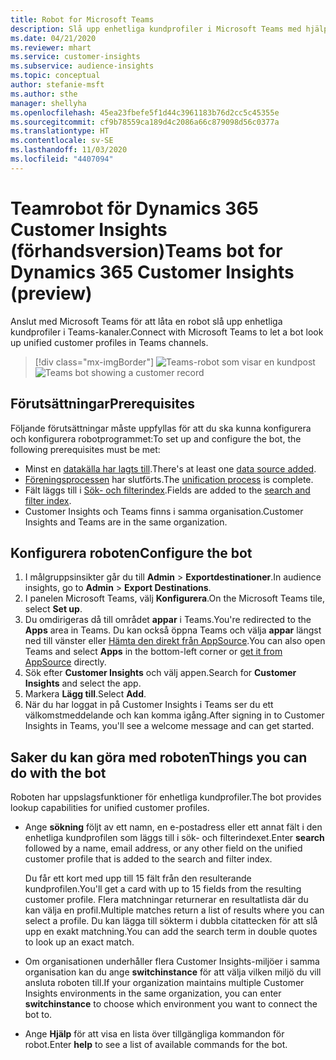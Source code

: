 ```yaml
---
title: Robot for Microsoft Teams
description: Slå upp enhetliga kundprofiler i Microsoft Teams med hjälp av en robot.
ms.date: 04/21/2020
ms.reviewer: mhart
ms.service: customer-insights
ms.subservice: audience-insights
ms.topic: conceptual
author: stefanie-msft
ms.author: sthe
manager: shellyha
ms.openlocfilehash: 45ea23fbefe5f1d44c3961183b76d2cc5c45355e
ms.sourcegitcommit: cf9b78559ca189d4c2086a66c879098d56c0377a
ms.translationtype: HT
ms.contentlocale: sv-SE
ms.lasthandoff: 11/03/2020
ms.locfileid: "4407094"
---
```

# <a name="teams-bot-for-dynamics-365-customer-insights-preview"></a><span data-ttu-id="28290-103">Teamrobot för Dynamics 365 Customer Insights (förhandsversion)</span><span class="sxs-lookup"><span data-stu-id="28290-103">Teams bot for Dynamics 365 Customer Insights (preview)</span></span>

<span data-ttu-id="28290-104">Anslut med Microsoft Teams för att låta en robot slå upp enhetliga kundprofiler i Teams-kanaler.</span><span class="sxs-lookup"><span data-stu-id="28290-104">Connect with Microsoft Teams to let a bot look up unified customer profiles in Teams channels.</span></span>

> [!div class="mx-imgBorder"]
> <span data-ttu-id="28290-105">![Teams-robot som visar en kundpost](media/teams-bot.png "Teams-robot som visar en kundpost")</span><span class="sxs-lookup"><span data-stu-id="28290-105">![Teams bot showing a customer record](media/teams-bot.png "Teams bot showing a customer record")</span></span>

## <a name="prerequisites"></a><span data-ttu-id="28290-106">Förutsättningar</span><span class="sxs-lookup"><span data-stu-id="28290-106">Prerequisites</span></span>

<span data-ttu-id="28290-107">Följande förutsättningar måste uppfyllas för att du ska kunna konfigurera och konfigurera robotprogrammet:</span><span class="sxs-lookup"><span data-stu-id="28290-107">To set up and configure the bot, the following prerequisites must be met:</span></span>

- <span data-ttu-id="28290-108">Minst en [datakälla har lagts till](data-sources.md).</span><span class="sxs-lookup"><span data-stu-id="28290-108">There's at least one [data source added](data-sources.md).</span></span>
- <span data-ttu-id="28290-109">[Föreningsprocessen](data-unification.md) har slutförts.</span><span class="sxs-lookup"><span data-stu-id="28290-109">The [unification process](data-unification.md) is complete.</span></span>
- <span data-ttu-id="28290-110">Fält läggs till i [Sök- och filterindex](search-filter-index.md).</span><span class="sxs-lookup"><span data-stu-id="28290-110">Fields are added to the [search and filter index](search-filter-index.md).</span></span>
- <span data-ttu-id="28290-111">Customer Insights och Teams finns i samma organisation.</span><span class="sxs-lookup"><span data-stu-id="28290-111">Customer Insights and Teams are in the same organization.</span></span>

## <a name="configure-the-bot"></a><span data-ttu-id="28290-112">Konfigurera roboten</span><span class="sxs-lookup"><span data-stu-id="28290-112">Configure the bot</span></span>

1. <span data-ttu-id="28290-113">I målgruppsinsikter går du till **Admin** > **Exportdestinationer**.</span><span class="sxs-lookup"><span data-stu-id="28290-113">In audience insights, go to **Admin** > **Export Destinations**.</span></span>
1. <span data-ttu-id="28290-114">I panelen Microsoft Teams, välj **Konfigurera**.</span><span class="sxs-lookup"><span data-stu-id="28290-114">On the Microsoft Teams tile, select **Set up**.</span></span>
1. <span data-ttu-id="28290-115">Du omdirigeras då till området **appar** i Teams.</span><span class="sxs-lookup"><span data-stu-id="28290-115">You're redirected to the **Apps** area in Teams.</span></span> <span data-ttu-id="28290-116">Du kan också öppna Teams och välja **appar** längst ned till vänster eller [Hämta den direkt från AppSource](https://go.microsoft.com/fwlink/?linkid=2124104).</span><span class="sxs-lookup"><span data-stu-id="28290-116">You can also open Teams and select **Apps** in the bottom-left corner or [get it from AppSource](https://go.microsoft.com/fwlink/?linkid=2124104) directly.</span></span>
1. <span data-ttu-id="28290-117">Sök efter **Customer Insights** och välj appen.</span><span class="sxs-lookup"><span data-stu-id="28290-117">Search for **Customer Insights** and select the app.</span></span>
1. <span data-ttu-id="28290-118">Markera **Lägg till**.</span><span class="sxs-lookup"><span data-stu-id="28290-118">Select **Add**.</span></span>
1. <span data-ttu-id="28290-119">När du har loggat in på Customer Insights i Teams ser du ett välkomstmeddelande och kan komma igång.</span><span class="sxs-lookup"><span data-stu-id="28290-119">After signing in to Customer Insights in Teams, you'll see a welcome message and can get started.</span></span>

## <a name="things-you-can-do-with-the-bot"></a><span data-ttu-id="28290-120">Saker du kan göra med roboten</span><span class="sxs-lookup"><span data-stu-id="28290-120">Things you can do with the bot</span></span>

<span data-ttu-id="28290-121">Roboten har uppslagsfunktioner för enhetliga kundprofiler.</span><span class="sxs-lookup"><span data-stu-id="28290-121">The bot provides lookup capabilities for unified customer profiles.</span></span>

- <span data-ttu-id="28290-122">Ange **sökning** följt av ett namn, en e-postadress eller ett annat fält i den enhetliga kundprofilen som läggs till i sök- och filterindexet.</span><span class="sxs-lookup"><span data-stu-id="28290-122">Enter **search** followed by a name, email address, or any other field on the unified customer profile that is added to the search and filter index.</span></span>

  <span data-ttu-id="28290-123">Du får ett kort med upp till 15 fält från den resulterande kundprofilen.</span><span class="sxs-lookup"><span data-stu-id="28290-123">You'll get a card with up to 15 fields from the resulting customer profile.</span></span> <span data-ttu-id="28290-124">Flera matchningar returnerar en resultatlista där du kan välja en profil.</span><span class="sxs-lookup"><span data-stu-id="28290-124">Multiple matches return a list of results where you can select a profile.</span></span> <span data-ttu-id="28290-125">Du kan lägga till sökterm i dubbla citattecken för att slå upp en exakt matchning.</span><span class="sxs-lookup"><span data-stu-id="28290-125">You can add the search term in double quotes to look up an exact match.</span></span>

- <span data-ttu-id="28290-126">Om organisationen underhåller flera Customer Insights-miljöer i samma organisation kan du ange **switchinstance** för att välja vilken miljö du vill ansluta roboten till.</span><span class="sxs-lookup"><span data-stu-id="28290-126">If your organization maintains multiple Customer Insights environments in the same organization, you can enter **switchinstance** to choose which environment you want to connect the bot to.</span></span>

- <span data-ttu-id="28290-127">Ange **Hjälp** för att visa en lista över tillgängliga kommandon för robot.</span><span class="sxs-lookup"><span data-stu-id="28290-127">Enter **help** to see a list of available commands for the bot.</span></span>  
